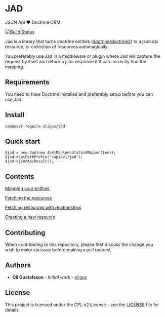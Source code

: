 # JAD

JSON Api :heart: Doctrine ORM

[![Build Status](https://travis-ci.org/oligus/jad.svg?branch=master)](https://travis-ci.org/oligus/jad)

Jad is a library that turns doctrine entities ([doctrine/doctrine2](https://github.com/doctrine/doctrine2)) to a
json api resource, or collection of resources automagically.

You preferably use Jad in a middleware or plugin where Jad will capture the request by itself and return a json response
if it can correctly find the mapping.

## Requirements

You need to have Doctrine installed and preferably setup before you can use Jad.

## Install

`composer require oligus/jad`

## Quick start
```
$jad = new Jad(new Jad\Map\AnnotationMapper($em));
$jad->setPathPrefix('/api/v1/jad');
$jad->jsonApiResult();
```

## Contents

[Mapping your entities](docs/mapping.md)

[Fetching the resources](docs/fetch.md)

[Fetching resources with relationships](docs/relations.md)

[Creating a new resource](docs/create.md)

## Contributing

When contributing to this repository, please first discuss the change you wish to make via issue before making a pull request.

## Authors

* **Oli Gustafsson** - *Initial work* - [oligus](https://github.com/oligus)

## License

This project is licensed under the GPL v2 License - see the [LICENSE](LICENSE) file for details
